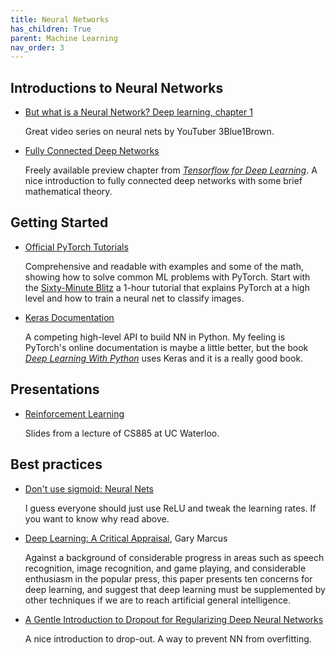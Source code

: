 ```yaml
---
title: Neural Networks
has_children: True
parent: Machine Learning
nav_order: 3
---
```


## Introductions to Neural Networks

- [But what is a Neural Network? Deep learning, chapter 1](https://www.youtube.com/watch?v=aircAruvnKk)

   Great video series on neural nets by YouTuber 3Blue1Brown.

- [Fully Connected Deep Networks](https://www.oreilly.com/library/view/tensorflow-for-deep/9781491980446/ch04.html)

   Freely available preview chapter from [*Tensorflow for Deep Learning*](https://www.oreilly.com/library/view/tensorflow-for-deep/9781491980446/). A nice introduction to fully connected deep networks with some brief mathematical theory.


## Getting Started

- [Official PyTorch Tutorials](https://pytorch.org/tutorials/)

   Comprehensive and readable with examples and some of the math, showing how to solve common ML problems with PyTorch. Start with the [Sixty-Minute Blitz](https://pytorch.org/tutorials/beginner/deep_learning_60min_blitz.html) a 1-hour tutorial that explains PyTorch at a high level and how to train a neural net to classify images.

- [Keras Documentation](https://keras.io/#you-have-just-found-keras)

   A competing high-level API to build NN in Python. My feeling is PyTorch's online documentation is maybe a little better, but the book [*Deep Learning With Python*](https://www.amazon.com/Deep-Learning-with-Python/dp/B07H5RKKB6/ref=sr_1_3?dchild=1&keywords=Deep+Learning+with+Python&qid=1586443803&s=books&sr=1-3) uses Keras and it is a really good book.

## Presentations

- [Reinforcement Learning](https://cs.uwaterloo.ca/~ppoupart/teaching/cs885-spring18/slides/cs885-lecture8a.pdf)

   Slides from a lecture of CS885 at UC Waterloo.

## Best practices

- [Don't use sigmoid: Neural Nets](https://kharshit.github.io/blog/2018/04/20/don%27t-use-sigmoid-neural-nets)

   I guess everyone should just use ReLU and tweak the learning rates. If you want to know why read above.

- [Deep Learning:  A Critical Appraisal](https://arxiv.org/ftp/arxiv/papers/1801/1801.00631.pdf), Gary Marcus

   Against a background of considerable progress in areas such as speech recognition, image recognition, and game playing, and considerable enthusiasm in the popular press, this paper presents ten concerns for deep learning, and suggest that deep learning must be supplemented by other techniques if we are to reach artificial general intelligence.

- [A Gentle Introduction to Dropout for Regularizing Deep Neural Networks](https://machinelearningmastery.com/dropout-for-regularizing-deep-neural-networks/)

   A nice introduction to drop-out. A way to prevent NN from overfitting.

